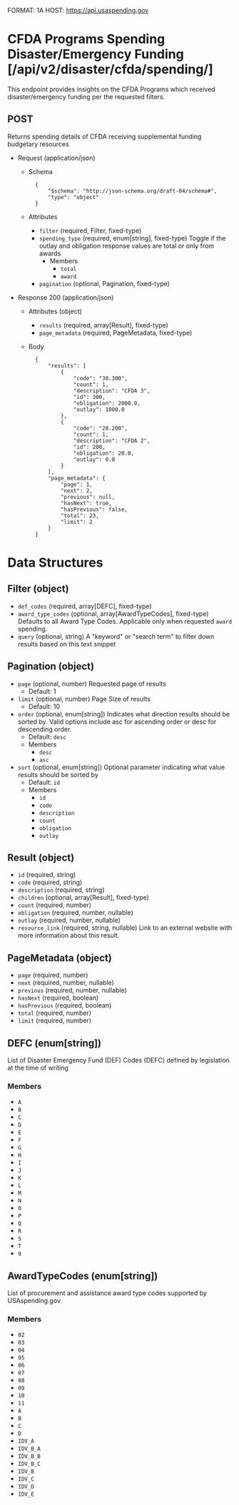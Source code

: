 FORMAT: 1A
HOST: https://api.usaspending.gov

# CFDA Programs Spending Disaster/Emergency Funding [/api/v2/disaster/cfda/spending/]

This endpoint provides insights on the CFDA Programs which received disaster/emergency funding per the requested filters.

## POST

Returns spending details of CFDA receiving supplemental funding budgetary resources

+ Request (application/json)
    + Schema

            {
                "$schema": "http://json-schema.org/draft-04/schema#",
                "type": "object"
            }

    + Attributes
        + `filter` (required, Filter, fixed-type)
        + `spending_type` (required, enum[string], fixed-type)
            Toggle if the outlay and obligation response values are total or only from awards
            + Members
                + `total`
                + `award`
        + `pagination` (optional, Pagination, fixed-type)

+ Response 200 (application/json)
    + Attributes (object)
        + `results` (required, array[Result], fixed-type)
        + `page_metadata` (required, PageMetadata, fixed-type)


    + Body

            {
                "results": [
                    {
                        "code": "30.300",
                        "count": 1,
                        "description": "CFDA 3",
                        "id": 300,
                        "obligation": 2000.0,
                        "outlay": 1000.0
                    },
                    {
                        "code": "20.200",
                        "count": 1,
                        "description": "CFDA 2",
                        "id": 200,
                        "obligation": 20.0,
                        "outlay": 0.0
                    }
                ],
                "page_metadata": {
                    "page": 1,
                    "next": 2,
                    "previous": null,
                    "hasNext": true,
                    "hasPrevious": false,
                    "total": 23,
                    "limit": 2
                }
            }

# Data Structures

## Filter (object)
+ `def_codes` (required, array[DEFC], fixed-type)
+ `award_type_codes` (optional, array[AwardTypeCodes], fixed-type)
    Defaults to all Award Type Codes. Applicable only when requested `award` spending.
+ `query` (optional, string)
    A "keyword" or "search term" to filter down results based on this text snippet

## Pagination (object)
+ `page` (optional, number)
    Requested page of results
    + Default: 1
+ `limit` (optional, number)
    Page Size of results
    + Default: 10
+ `order` (optional, enum[string])
    Indicates what direction results should be sorted by. Valid options include asc for ascending order or desc for descending order.
    + Default: `desc`
    + Members
        + `desc`
        + `asc`
+ `sort` (optional, enum[string])
    Optional parameter indicating what value results should be sorted by
    + Default: `id`
    + Members
        + `id`
        + `code`
        + `description`
        + `count`
        + `obligation`
        + `outlay`

## Result (object)
+ `id` (required, string)
+ `code` (required, string)
+ `description` (required, string)
+ `children` (optional, array[Result], fixed-type)
+ `count` (required, number)
+ `obligation` (required, number, nullable)
+ `outlay` (required, number, nullable)
+ `resource_link` (required, string, nullable)
    Link to an external website with more information about this result.

## PageMetadata (object)
+ `page` (required, number)
+ `next` (required, number, nullable)
+ `previous` (required, number, nullable)
+ `hasNext` (required, boolean)
+ `hasPrevious` (required, boolean)
+ `total` (required, number)
+ `limit` (required, number)

## DEFC (enum[string])
List of Disaster Emergency Fund (DEF) Codes (DEFC) defined by legislation at the time of writing

### Members
+ `A`
+ `B`
+ `C`
+ `D`
+ `E`
+ `F`
+ `G`
+ `H`
+ `I`
+ `J`
+ `K`
+ `L`
+ `M`
+ `N`
+ `O`
+ `P`
+ `Q`
+ `R`
+ `S`
+ `T`
+ `9`

## AwardTypeCodes (enum[string])
List of procurement and assistance award type codes supported by USAspending.gov

### Members
+ `02`
+ `03`
+ `04`
+ `05`
+ `06`
+ `07`
+ `08`
+ `09`
+ `10`
+ `11`
+ `A`
+ `B`
+ `C`
+ `D`
+ `IDV_A`
+ `IDV_B_A`
+ `IDV_B_B`
+ `IDV_B_C`
+ `IDV_B`
+ `IDV_C`
+ `IDV_D`
+ `IDV_E`
